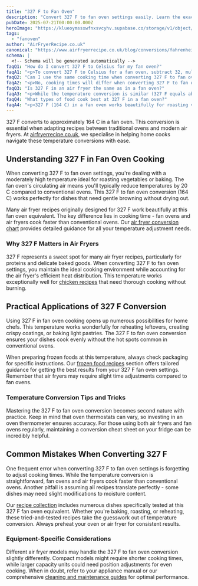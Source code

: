 ```yaml
---
title: "327 F to Fan Oven"
description: "Convert 327 F to fan oven settings easily. Learn the exact temperature conversion for air fryers and fan ovens with our simple guide."
pubDate: 2025-07-21T00:00:00.000Z
heroImage: "https://klueoymssxwfnxsvcyhv.supabase.co/storage/v1/object/public/Shmucket/327-f-to-fan-oven.png"
tags:
  - "fanoven"
author: "AirFryerRecipe.co.uk"
canonical: "https://www.airfryerrecipe.co.uk/blog/conversions/fahrenheit-to-fan-oven/327-f-to-fan-oven"
schema: |
  <!-- Schema will be generated automatically -->
faqQ1: "How do I convert 327 F to Celsius for my fan oven?"
faqA1: "<p>To convert 327 F to Celsius for a fan oven, subtract 32, multiply by 5, then divide by 9. This gives you approximately 164 C. For fan ovens, you typically don't need to adjust further as the conversion already accounts for the circulating air.</p>"
faqQ2: "Can I use the same cooking time when converting 327 F to fan oven?"
faqA2: "<p>No, cooking times will differ when converting 327 F to fan oven settings. Fan ovens cook about 20% faster than conventional ovens at the same temperature. Start checking your food 5-10 minutes earlier than the original recipe suggests.</p>"
faqQ3: "Is 327 F in an air fryer the same as in a fan oven?"
faqA3: "<p>While the temperature conversion is similar (327 F equals about 164 C in both), air fryers cook even faster than fan ovens due to their compact size and powerful airflow. You'll typically reduce cooking time by another 10-15% when using an air fryer at this temperature.</p>"
faqQ4: "What types of food cook best at 327 F in a fan oven?"
faqA4: "<p>327 F (164 C) in a fan oven works beautifully for roasting vegetables, baking delicate pastries, and cooking thinner cuts of meat. It's also ideal for reheating fried foods to maintain crispiness without burning. This temperature provides gentle, even cooking for dishes that need thorough heating without excessive browning.</p>"
---
```

<p>327 F converts to approximately 164 C in a fan oven. This conversion is essential when adapting recipes between traditional ovens and modern air fryers. At <a href=https://www.airfryerrecipe.co.uk>airfryerrecipe.co.uk</a>, we specialise in helping home cooks navigate these temperature conversions with ease.</p>

<h2>Understanding 327 F in Fan Oven Cooking</h2>
<p>When converting 327 F to fan oven settings, you're dealing with a moderately high temperature ideal for roasting vegetables or baking. The fan oven's circulating air means you'll typically reduce temperatures by 20 C compared to conventional ovens. This 327 F to fan oven conversion (164 C) works perfectly for dishes that need gentle browning without drying out.</p>
<p>Many air fryer recipes originally designed for 327 F work beautifully at this fan oven equivalent. The key difference lies in cooking time - fan ovens and air fryers cook faster than conventional ovens. Our <a href=https://www.airfryerrecipe.co.uk/air-fryer-conversion-chart>air fryer conversion chart</a> provides detailed guidance for all your temperature adjustment needs.</p>

<h3>Why 327 F Matters in Air Fryers</h3>
<p>327 F represents a sweet spot for many air fryer recipes, particularly for proteins and delicate baked goods. When converting 327 F to fan oven settings, you maintain the ideal cooking environment while accounting for the air fryer's efficient heat distribution. This temperature works exceptionally well for <a href=https://www.airfryerrecipe.co.uk/recipe-category/chicken>chicken recipes</a> that need thorough cooking without burning.</p>

<h2>Practical Applications of 327 F Conversion</h2>
<p>Using 327 F in fan oven cooking opens up numerous possibilities for home chefs. This temperature works wonderfully for reheating leftovers, creating crispy coatings, or baking light pastries. The 327 F to fan oven conversion ensures your dishes cook evenly without the hot spots common in conventional ovens.</p>
<p>When preparing frozen foods at this temperature, always check packaging for specific instructions. Our <a href=https://www.airfryerrecipe.co.uk/recipe-category/frozen-foods>frozen food recipes</a> section offers tailored guidance for getting the best results from your 327 F fan oven settings. Remember that air fryers may require slight time adjustments compared to fan ovens.</p>

<h3>Temperature Conversion Tips and Tricks</h3>
<p>Mastering the 327 F to fan oven conversion becomes second nature with practice. Keep in mind that oven thermostats can vary, so investing in an oven thermometer ensures accuracy. For those using both air fryers and fan ovens regularly, maintaining a conversion cheat sheet on your fridge can be incredibly helpful.</p>

<h2>Common Mistakes When Converting 327 F</h2>
<p>One frequent error when converting 327 F to fan oven settings is forgetting to adjust cooking times. While the temperature conversion is straightforward, fan ovens and air fryers cook faster than conventional ovens. Another pitfall is assuming all recipes translate perfectly - some dishes may need slight modifications to moisture content.</p>
<p>Our <a href=https://www.airfryerrecipe.co.uk/recipes>recipe collection</a> includes numerous dishes specifically tested at this 327 F fan oven equivalent. Whether you're baking, roasting, or reheating, these tried-and-tested recipes take the guesswork out of temperature conversion. Always preheat your oven or air fryer for consistent results.</p>

<h3>Equipment-Specific Considerations</h3>
<p>Different air fryer models may handle the 327 F to fan oven conversion slightly differently. Compact models might require shorter cooking times, while larger capacity units could need position adjustments for even cooking. When in doubt, refer to your appliance manual or our comprehensive <a href=https://www.airfryerrecipe.co.uk/air-fryer-cleaner>cleaning and maintenance guides</a> for optimal performance.</p>
